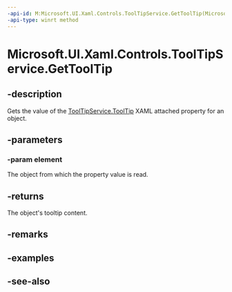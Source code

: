 ```yaml
---
-api-id: M:Microsoft.UI.Xaml.Controls.ToolTipService.GetToolTip(Microsoft.UI.Xaml.DependencyObject)
-api-type: winrt method
---
```


<!-- Method syntax
public object GetToolTip(Windows.UI.Xaml.DependencyObject element)
-->

# Microsoft.UI.Xaml.Controls.ToolTipService.GetToolTip

## -description
Gets the value of the [ToolTipService.ToolTip](/uwp/api/microsoft.ui.xaml.controls.tooltipservice#xaml-attached-properties) XAML attached property for an object.

## -parameters
### -param element
The object from which the property value is read.

## -returns
The object's tooltip content.

## -remarks

## -examples

## -see-also
